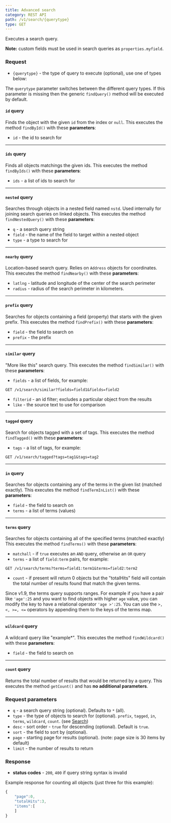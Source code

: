 ```yaml
---
title: Advanced search
category: REST API
path: /v1/search/{querytype}
type: GET
---
```


Executes a search query.

**Note:** custom fields must be used in search queries as `properties.myfield`.

### Request

- `{querytype}` - the type of query to execute (optional), use one of types below:

The `querytype` parameter switches between the different query types. If this parameter is missing
then the generic `findQuery()` method will be executed by default.

#### `id` query
Finds the object with the given `id` from the index or `null`.
This executes the method `findById()` with these **parameters**:
- `id` - the id to search for

<hr>

#### `ids` query
Finds all objects matchings the given ids.
This executes the method `findByIds()` with these **parameters**:
- `ids` - a list of ids to search for

<hr>

#### `nested` query
Searches through objects in a nested field named `nstd`. Used internally for joining search queries on linked objects.
This executes the method `findNestedQuery()` with these **parameters**:

- `q` - a search query string
- `field` - the name of the field to target within a nested object
- `type` - a type to search for

<hr>

#### `nearby` query
Location-based search query. Relies on `Address` objects for coordinates.
This executes the method `findNearby()` with these **parameters**:
- `latlng` - latitude and longitude of the center of the search perimeter
- `radius` - radius of the search perimeter in kilometers.

<hr>

#### `prefix` query
Searches for objects containing a field (property) that starts with the given prefix.
This executes the method `findPrefix()` with these **parameters**:
- `field` - the field to search on
- `prefix` - the prefix

<hr>

#### `similar` query
"More like this" search query.
This executes the method `findSimilar()` with these **parameters**:
- `fields` - a list of fields, for example:
```
GET /v1/search/similar?fields=field1&fields=field2
```
- `filterid` - an id filter; excludes a particular object from the results
- `like` - the source text to use for comparison

<hr>

#### `tagged` query
Search for objects tagged with a set of tags.
This executes the method `findTagged()` with these **parameters**:
- `tags` - a list of tags, for example:
```
GET /v1/search/tagged?tags=tag1&tags=tag2
```

<hr>

#### `in` query
Searches for objects containing any of the terms in the given list (matched exactly).
This executes the method `findTermInList()` with these **parameters**:
- `field` - the field to search on
- `terms` - a list of terms (values)

<hr>

#### `terms` query
Searches for objects containing all of the specified terms (matched exactly)
This executes the method `findTerms()` with these **parameters**:
- `matchall` - if `true` executes an `AND` query, otherwise an `OR` query
- `terms` - a list of `field:term` pairs, for example:
```
GET /v1/search/terms?terms=field1:term1&terms=field2:term2
```
- `count` - if present will return 0 objects but the "totalHits" field will contain the total number of results found
that match the given terms.

Since v1.9, the terms query supports ranges. For example if you have a pair like `'age':25` and you want to
find objects with higher `age` value, you can modify the key to have a relational operator `'age >':25`. You can
use the `>, <, >=, <=` operators by appending them to the keys of the terms map.

<hr>

#### `wildcard` query
A wildcard query like "example\*".
This executes the method `findWildcard()` with these **parameters**:
- `field` - the field to search on

<hr>

#### `count` query
Returns the total number of results that would be returned by a query.
This executes the method `getCount()` and has **no additional parameters**.


### Request parameters

- `q` - a search query string (optional). Defaults to `*` (all).
- `type` - the type of objects to search for (optional).
`prefix`, `tagged`, `in`, `terms`, `wildcard`, `count`. (see [Search](#015-search))
- `desc` - sort order - `true` for descending (optional). Default is `true`.
- `sort` - the field to sort by (optional).
- `page` - starting page for results (optional). (note: page size is 30 items by default)
- `limit` - the number of results to return

### Response

- **status codes** - `200`, `400` if query string syntax is invalid

Example response for counting all objects (just three for this example):
```js
{
	"page":0,
	"totalHits":3,
	"items":[
	]
}
```